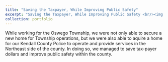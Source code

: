 ```yaml
---
title: "Saving the Taxpayer, While Improving Public Safety"
excerpt: "Saving the Taxpayer, While Improving Public Safety <br/><img src='/images/005.jpeg'>"
collection: portfolio
---
```


While working for the Oswego Township, we were not only able to secure a new home for Township operations, but we were also able to aquire a home for our Kendall County Police to operate and provide services in the Northeast side of the county. In doing so, we managed to save tax-payer dollars and improve public safety within the county.

